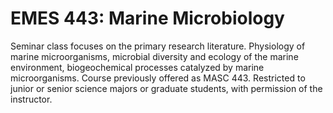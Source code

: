 # EMES 443: Marine Microbiology

Seminar class focuses on the primary research literature. Physiology of marine microorganisms, microbial diversity and ecology of the marine environment, biogeochemical processes catalyzed by marine microorganisms. Course previously offered as MASC 443. Restricted to junior or senior science majors or graduate students, with permission of the instructor.